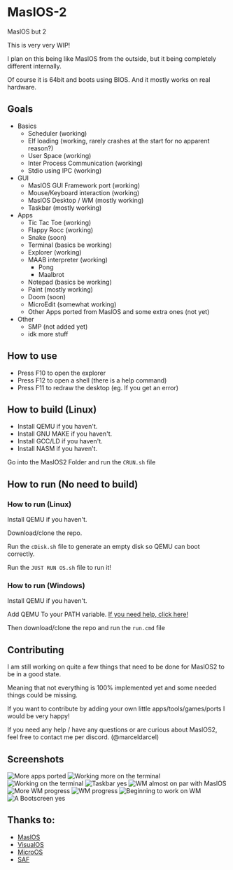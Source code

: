 # MaslOS-2
MaslOS but 2

This is very very WIP!

I plan on this being like MaslOS from the outside, but it being completely different internally.


Of course it is 64bit and boots using BIOS.
And it mostly works on real hardware.

## Goals
 + Basics
   - Scheduler (working)
   - Elf loading (working, rarely crashes at the start for no apparent reason?)
   - User Space (working)
   - Inter Process Communication (working)
   - Stdio using IPC (working)
 + GUI
   - MaslOS GUI Framework port (working)
   - Mouse/Keyboard interaction (working)
   - MaslOS Desktop / WM (mostly working)
   - Taskbar (mostly working)
 + Apps
   - Tic Tac Toe (working)
   - Flappy Rocc (working)
   - Snake (soon)
   - Terminal (basics be working)
   - Explorer (working)
   + MAAB interpreter (working)
     - Pong
     - Maalbrot
   - Notepad (basics be working)
   - Paint (mostly working)
   - Doom (soon)
   - MicroEdit (somewhat working)
   - Other Apps ported from MaslOS and some extra ones (not yet)
 + Other
   - SMP (not added yet)
   - idk more stuff

## How to use
 - Press F10 to open the explorer
 - Press F12 to open a shell (there is a help command)
 - Press F11 to redraw the desktop (eg. If you get an error)

## How to build (Linux)
 - Install QEMU if you haven't.
 - Install GNU MAKE if you haven't.
 - Install GCC/LD if you haven't.
 - Install NASM if you haven't.


Go into the MaslOS2 Folder and run the `CRUN.sh` file

## How to run (No need to build)

### How to run (Linux) 
Install QEMU if you haven't.

Download/clone the repo.

Run the `cDisk.sh` file to generate an empty disk so QEMU can boot correctly.

Run the `JUST RUN OS.sh` file to run it!

### How to run (Windows)

Install QEMU if you haven't.

Add QEMU To your PATH variable. [If you need help, click here!](https://linuxhint.com/qemu-windows/)

Then download/clone the repo and run the `run.cmd` file

## Contributing
I am still working on quite a few things that need to be done for MaslOS2 to be in a good state.

Meaning that not everything is 100% implemented yet and some needed things could be missing.


If you want to contribute by adding your own little apps/tools/games/ports I would be very happy!

If you need any help / have any questions or are curious about MaslOS2, feel free to contact me per discord. (@marceldarcel)




## Screenshots
![More apps ported](/images/some%20stuff.jpg)
![Working more on the terminal](/images/wm%206.png)
![Working on the terminal](/images/terminal%201.gif)
![Taskbar yes](/images/wm%205.png)
![WM almost on par with MaslOS](/images/wm%204.png)
![More WM progress](/images/wm%203.png)
![WM progress](/images/wm%202.png)
![Beginning to work on WM](/images/start%20of%20wm%201.png)
![A Bootscreen yes](/images/img1.png)




## Thanks to:
 - [MaslOS](https://github.com/marceldobehere/MaslOS)
 - [VisualOS](https://github.com/nothotscott/VisualOS)
 - [MicroOS](https://github.com/Glowman554/MicroOS)
 - [SAF](https://github.com/chocabloc/saf)
 
